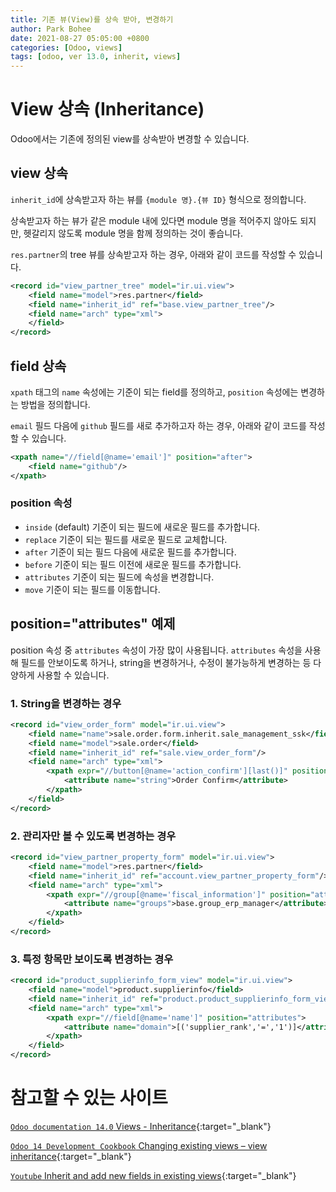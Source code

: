 ```yaml
---
title: 기존 뷰(View)를 상속 받아, 변경하기
author: Park Bohee
date: 2021-08-27 05:05:00 +0800
categories: [Odoo, views]
tags: [odoo, ver 13.0, inherit, views]
---
```


# View 상속 (Inheritance)

Odoo에서는 기존에 정의된 view를 상속받아 변경할 수 있습니다.

## view 상속

`inherit_id`에 상속받고자 하는 뷰를 `{module 명}.{뷰 ID}` 형식으로 정의합니다.

상속받고자 하는 뷰가 같은 module 내에 있다면 module 명을 적어주지 않아도 되지만, 헷갈리지 않도록 module 명을 함께 정의하는 것이 좋습니다.

`res.partner`의 tree 뷰를 상속받고자 하는 경우, 아래와 같이 코드를 작성할 수 있습니다.

```xml
<record id="view_partner_tree" model="ir.ui.view">
    <field name="model">res.partner</field>
    <field name="inherit_id" ref="base.view_partner_tree"/>
    <field name="arch" type="xml">
    </field>
</record>
```

## field 상속

`xpath` 태그의 `name` 속성에는 기준이 되는 field를 정의하고, `position` 속성에는 변경하는 방법을 정의합니다.

`email` 필드 다음에 `github` 필드를 새로 추가하고자 하는 경우, 아래와 같이 코드를 작성할 수 있습니다.

```xml
<xpath name="//field[@name='email']" position="after">
    <field name="github"/>
</xpath>
```

### position 속성

- `inside` (default) 기준이 되는 필드에 새로운 필드를 추가합니다.
- `replace` 기준이 되는 필드를 새로운 필드로 교체합니다.
- `after` 기준이 되는 필드 다음에 새로운 필드를 추가합니다.
- `before` 기준이 되는 필드 이전에 새로운 필드를 추가합니다.
- `attributes` 기준이 되는 필드에 속성을 변경합니다.
- `move` 기준이 되는 필드를 이동합니다.

## position="attributes" 예제

position 속성 중 `attributes` 속성이 가장 많이 사용됩니다.
`attributes` 속성을 사용해 필드를 안보이도록 하거나, string을 변경하거나, 수정이 불가능하게 변경하는 등 다양하게 사용할 수 있습니다.

### 1. String을 변경하는 경우

```xml
<record id="view_order_form" model="ir.ui.view">
    <field name="name">sale.order.form.inherit.sale_management_ssk</field>
    <field name="model">sale.order</field>
    <field name="inherit_id" ref="sale.view_order_form"/>
    <field name="arch" type="xml">
        <xpath expr="//button[@name='action_confirm'][last()]" position="attributes">
            <attribute name="string">Order Confirm</attribute>
        </xpath>
    </field>
</record>
```

### 2. 관리자만 볼 수 있도록 변경하는 경우

```xml
<record id="view_partner_property_form" model="ir.ui.view">
    <field name="model">res.partner</field>
    <field name="inherit_id" ref="account.view_partner_property_form"/>
    <field name="arch" type="xml">
        <xpath expr="//group[@name='fiscal_information']" position="attributes">
            <attribute name="groups">base.group_erp_manager</attribute>
        </xpath>
    </field>
</record>
```

### 3. 특정 항목만 보이도록 변경하는 경우

```xml
<record id="product_supplierinfo_form_view" model="ir.ui.view">
    <field name="model">product.supplierinfo</field>
    <field name="inherit_id" ref="product.product_supplierinfo_form_view"/>
    <field name="arch" type="xml">
        <xpath expr="//field[@name='name']" position="attributes">
            <attribute name="domain">[('supplier_rank','=','1')]</attribute>
        </xpath>
    </field>
</record>
```

# 참고할 수 있는 사이트

[`Odoo documentation 14.0` Views - Inheritance](https://www.odoo.com/documentation/14.0/developer/reference/addons/views.html#inheritance){:target="_blank"}

[`Odoo 14 Development Cookbook` Changing existing views – view inheritance](https://subscription.packtpub.com/book/programming/9781800200319/9/ch09lvl1sec02/changing-existing-views-view-inheritance){:target="_blank"}

[`Youtube` Inherit and add new fields in existing views](https://www.youtube.com/watch?v=3iY3ea-wvjw&ab_channel=OdooMates){:target="_blank"}
